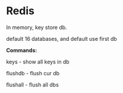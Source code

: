 # Redis

In memory, key store db.

default 16 databases, and default use first db



**Commands:**

keys - show all keys in db

flushdb - flush cur db

flushall - flush all dbs


